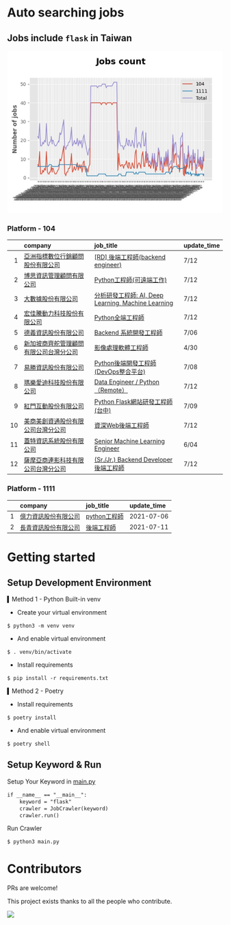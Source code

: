# Auto searching jobs

## Jobs include `flask` in Taiwan 

 ![image](./doc/plot_img.jpg)


### Platform - 104


|    | company                                                                                       | job_title                                                                                               | update_time   |
|---:|:----------------------------------------------------------------------------------------------|:--------------------------------------------------------------------------------------------------------|:--------------|
|  1 | [亞洲指標數位行銷顧問股份有限公司](https://www.104.com.tw/company/d8qa7g0?jobsource=2018indexpoc)             | [[RD] 後端工程師(backend engineer)](https://www.104.com.tw/job/65dkg?jobsource=2018indexpoc)                 | 7/12          |
|  2 | [博思資訊管理顧問有限公司](https://www.104.com.tw/company/1a2x6blhw5?jobsource=2018indexpoc)              | [Python工程師(可遠端工作)](https://www.104.com.tw/job/78f5b?jobsource=2018indexpoc)                             | 7/12          |
|  3 | [大數據股份有限公司](https://www.104.com.tw/company/1a2x6bjjhc?jobsource=2018indexpoc)                 | [分析研發工程師: AI, Deep Learning, Machine Learning](https://www.104.com.tw/job/54ffa?jobsource=2018indexpoc) | 7/12          |
|  4 | [宏佳騰動力科技股份有限公司](https://www.104.com.tw/company/111bwt14?jobsource=2018indexpoc)               | [Python全端工程師](https://www.104.com.tw/job/6s9aa?jobsource=2018indexpoc)                                  | 7/12          |
|  5 | [德義資訊股份有限公司](https://www.104.com.tw/company/oe84aqo?jobsource=jolist_a_relevance)             | [Backend 系統開發工程師](https://www.104.com.tw/job/7awmz?jobsource=jolist_a_relevance)                        | 7/06          |
|  6 | [新加坡商齊舵管理顧問有限公司台灣分公司](https://www.104.com.tw/company/1a2x6bldr7?jobsource=jolist_a_relevance) | [影像處理軟體工程師](https://www.104.com.tw/job/77vw9?jobsource=jolist_a_relevance)                              | 4/30          |
|  7 | [易勝資訊股份有限公司](https://www.104.com.tw/company/1a2x6bj8og?jobsource=jolist_a_relevance)          | [Python後端開發工程師(DevOps整合平台)](https://www.104.com.tw/job/7asvo?jobsource=jolist_a_relevance)              | 7/08          |
|  8 | [瑪樂愛迪科技股份有限公司](https://www.104.com.tw/company/1a2x6bld1f?jobsource=2018indexpoc)              | [Data Engineer / Python（Remote）](https://www.104.com.tw/job/77ymq?jobsource=2018indexpoc)               | 7/12          |
|  9 | [紅門互動股份有限公司](https://www.104.com.tw/company/oh4m67k?jobsource=jolist_a_relevance)             | [Python Flask網站研發工程師(台中)](https://www.104.com.tw/job/6kf9h?jobsource=jolist_a_relevance)                | 7/09          |
| 10 | [美商美創資通股份有限公司台灣分公司](https://www.104.com.tw/company/1a2x6bjdsb?jobsource=2018indexpoc)         | [資深Web後端工程師](https://www.104.com.tw/job/6y6f0?jobsource=2018indexpoc)                                   | 7/12          |
| 11 | [蓋特資訊系統股份有限公司](https://www.104.com.tw/company/1a2x6biptb?jobsource=jolist_a_relevance)        | [Senior Machine Learning Engineer](https://www.104.com.tw/job/6e6r8?jobsource=jolist_a_relevance)       | 6/04          |
| 12 | [薩摩亞商連影科技有限公司台灣分公司](https://www.104.com.tw/company/1a2x6blcyw?jobsource=2018indexpoc)         | [(Sr./Jr.) Backend Developer 後端工程師](https://www.104.com.tw/job/72kyd?jobsource=2018indexpoc)            | 7/12          |

### Platform - 1111


|    | company                                              | job_title                                          | update_time   |
|---:|:-----------------------------------------------------|:---------------------------------------------------|:--------------|
|  1 | [億力資訊股份有限公司](https://www.1111.com.tw/corp/54937860/) | [python工程師](https://www.1111.com.tw/job/97374762/) | 2021-07-06    |
|  2 | [長青資訊股份有限公司](https://www.1111.com.tw/corp/71694811/) | [後端工程師](https://www.1111.com.tw/job/85012186/)     | 2021-07-11    |



# Getting started
## Setup Development Environment
▍Method 1 - Python Built-in venv

- Create your virtual environment
```
$ python3 -m venv venv
```
- And enable virtual environment
```
$ . venv/bin/activate
```
- Install requirements
```
$ pip install -r requirements.txt 
```

▍Method 2 - Poetry
- Install requirements
```
$ poetry install
```
- And enable virtual environment
```
$ poetry shell
```

## Setup Keyword & Run

Setup Your Keyword in [main.py](./main.py#L88)
```
if __name__ == "__main__":
    keyword = "flask"
    crawler = JobCrawler(keyword)
    crawler.run()
```

Run Crawler
```
$ python3 main.py
```

# Contributors
PRs are welcome!

This project exists thanks to all the people who contribute.

<a href="https://github.com/hsuanchi/auto-search-flask-job/graphs/contributors">
  <img src="https://contrib.rocks/image?repo=hsuanchi/auto-search-flask-job"/>
</a>
